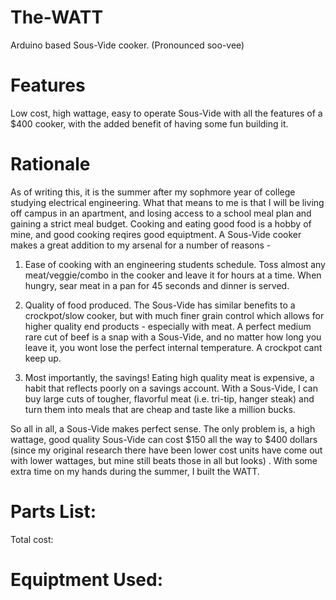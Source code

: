 # The-WATT
Arduino based Sous-Vide cooker. (Pronounced soo-vee)

# Features
Low cost, high wattage, easy to operate Sous-Vide with all the features of a $400 cooker, with the added benefit of having some fun building it.

# Rationale
As of writing this, it is the summer after my sophmore year of college studying electrical engineering. What that means to me is that I will be living off campus in an apartment, and losing access to a school meal plan and gaining a strict meal budget. Cooking and eating good food is a hobby of mine, and good cooking reqires good equiptment. A Sous-Vide cooker makes a great addition to my arsenal for a number of reasons -  

1. Ease of cooking with an engineering students schedule. Toss almost any meat/veggie/combo in the cooker and leave it for hours at a time. When hungry, sear meat in a pan for 45 seconds and dinner is served. 

2. Quality of food produced. The Sous-Vide has similar benefits to a crockpot/slow cooker, but with much finer grain control which allows for higher quality end products - especially with meat. A perfect medium rare cut of beef is a snap with a Sous-Vide, and no matter how long you leave it, you wont lose the perfect internal temperature. A crockpot cant keep up.

3. Most importantly, the savings! Eating high quality meat is expensive, a habit that reflects poorly on a savings account. With a Sous-Vide, I can buy large cuts of tougher, flavorful meat (i.e. tri-tip, hanger steak) and turn them into meals that are cheap and taste like a million bucks.

So all in all, a Sous-Vide makes perfect sense. The only problem is, a high wattage, good quality Sous-Vide can cost $150 all the way to $400 dollars (since my original research there have been lower cost units have come out with lower wattages, but mine still beats those in all but looks) . With some extra time on my hands during the summer, I built the WATT.  


# Parts List:

Total cost: 

# Equiptment Used:
